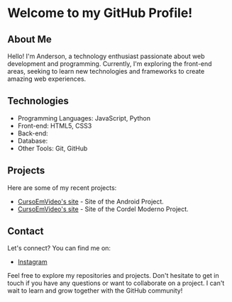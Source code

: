 # Welcome to my GitHub Profile!

## About Me

Hello! I'm Anderson, a technology enthusiast passionate about web development and programming. Currently, I'm exploring the front-end areas, seeking to learn new technologies and frameworks to create amazing web experiences.

## Technologies

- Programming Languages: JavaScript, Python
- Front-end: HTML5, CSS3
- Back-end: 
- Database:
- Other Tools: Git, GitHub

## Projects

Here are some of my recent projects:

- [CursoEmVideo's site](https://andersonkito-dev.github.io/Projeto-Android/) - Site of the Android Project.
- [CursoEmVideo's site]() - Site of the Cordel Moderno Project.

## Contact

Let's connect? You can find me on:

- [Instagram](https://www.instagram.com/andersonluis._/)


Feel free to explore my repositories and projects. Don't hesitate to get in touch if you have any questions or want to collaborate on a project. I can't wait to learn and grow together with the GitHub community!
